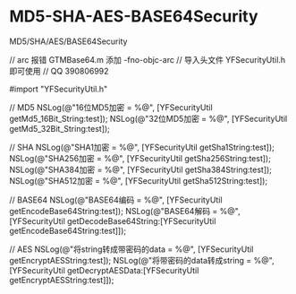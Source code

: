 # MD5-SHA-AES-BASE64Security
MD5/SHA/AES/BASE64Security

// arc 报错  GTMBase64.m 添加 -fno-objc-arc
// 导入头文件  YFSecurityUtil.h 即可使用
// QQ 390806992

#import "YFSecurityUtil.h"

// MD5
NSLog(@"16位MD5加密 = %@", [YFSecurityUtil getMd5_16Bit_String:test]);
NSLog(@"32位MD5加密 = %@", [YFSecurityUtil getMd5_32Bit_String:test]);

// SHA
NSLog(@"SHA1加密 = %@", [YFSecurityUtil getSha1String:test]);
NSLog(@"SHA256加密 = %@", [YFSecurityUtil getSha256String:test]);
NSLog(@"SHA384加密 = %@", [YFSecurityUtil getSha384String:test]);
NSLog(@"SHA512加密 = %@", [YFSecurityUtil getSha512String:test]);

// BASE64
NSLog(@"BASE64编码 = %@", [YFSecurityUtil getEncodeBase64String:test]);
NSLog(@"BASE64解码 = %@", [YFSecurityUtil getDecodeBase64String:[YFSecurityUtil getEncodeBase64String:test]]);

// AES
NSLog(@"将string转成带密码的data = %@", [YFSecurityUtil getEncryptAESString:test]);
NSLog(@"将带密码的data转成string = %@", [YFSecurityUtil getDecryptAESData:[YFSecurityUtil getEncryptAESString:test]]);

